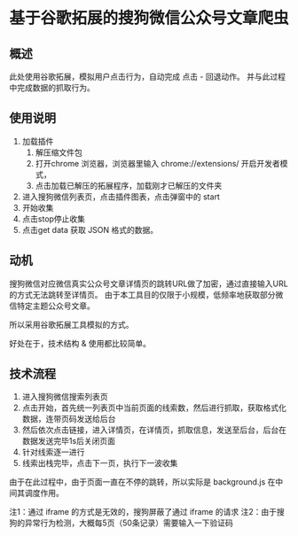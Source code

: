 # 基于谷歌拓展的搜狗微信公众号文章爬虫

## 概述

此处使用谷歌拓展，模拟用户点击行为，自动完成 点击 - 回退动作。
并与此过程中完成数据的抓取行为。


## 使用说明
1. 加载插件
   1. 解压缩文件包 
   2. 打开chrome 浏览器，浏览器里输入  chrome://extensions/ 开启开发者模式，
   3. 点击加载已解压的拓展程序，加载刚才已解压的文件夹
2. 进入搜狗微信列表页，点击插件图表，点击弹窗中的 start
3. 开始收集
4. 点击stop停止收集
5. 点击get data 获取 JSON 格式的数据。

## 动机

搜狗微信对应微信真实公众号文章详情页的跳转URL做了加密，通过直接输入URL的方式无法跳转至详情页。
由于本工具目的仅限于小规模，低频率地获取部分微信特定主题公众号文章。

所以采用谷歌拓展工具模拟的方式。

好处在于，技术结构 & 使用都比较简单。


## 技术流程

1. 进入搜狗微信搜索列表页
2. 点击开始，首先统一列表页中当前页面的线索数，然后进行抓取，获取格式化数据，连带页码发送给后台
3. 然后依次点击链接，进入详情页，在详情页，抓取信息，发送至后台，后台在数据发送完毕1s后关闭页面
4. 针对线索逐一进行
5. 线索出栈完毕，点击下一页，执行下一波收集

由于在此过程中，由于页面一直在不停的跳转，所以实际是 background.js 在中间其调度作用。

注1：通过 iframe 的方式是无效的，搜狗屏蔽了通过 iframe 的请求
注2：由于搜狗的异常行为检测，大概每5页（50条记录）需要输入一下验证码